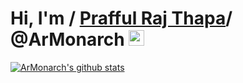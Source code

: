 # Hi, I'm / [Prafful Raj Thapa](http://ardev.site/)/ @ArMonarch <img src="https://media.giphy.com/media/hvRJCLFzcasrR4ia7z/giphy.gif" width=25>

[![ArMonarch's github stats](https://github-readme-stats.vercel.app/api?username=ArMonarch&show_icons=true)](https://github.com/ArMonarch)





